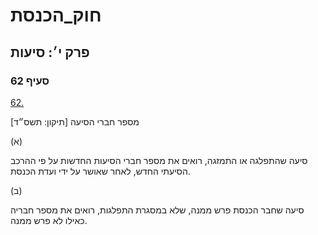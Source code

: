 # חוק_הכנסת

## פרק י׳: סיעות

### סעיף 62

[62.](https://he.wikisource.org/wiki/%D7%97%D7%95%D7%A7_%D7%94%D7%9B%D7%A0%D7%A1%D7%AA#%D7%A1%D7%A2%D7%99%D7%A3_62)

מספר חברי הסיעה [תיקון: תשס״ד]

(א)

סיעה שהתפלגה או התמזגה, רואים את מספר חברי הסיעות החדשות על פי ההרכב הסיעתי החדש, לאחר שאושר על ידי ועדת הכנסת.

(ב)

סיעה שחבר הכנסת פרש ממנה, שלא במסגרת התפלגות, רואים את מספר חבריה כאילו לא פרש ממנה.